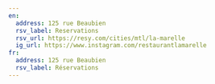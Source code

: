 ```yaml
---
en:
  address: 125 rue Beaubien
  rsv_label: Reservations
  rsv_url: https://resy.com/cities/mtl/la-marelle
  ig_url: https://www.instagram.com/restaurantlamarelle
fr:
  address: 125 rue Beaubien
  rsv_label: Réservations
---
```

